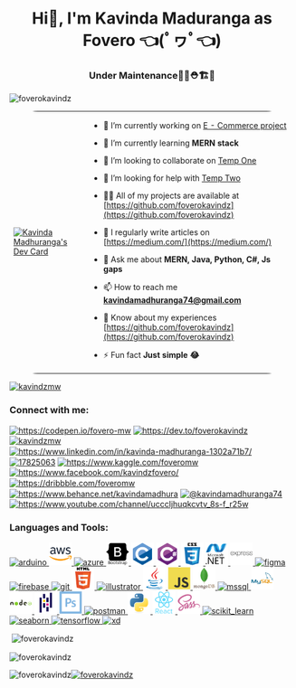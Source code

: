 <h1 align="center">Hi👋, I'm Kavinda Maduranga as Fovero 👈(ﾟヮﾟ👈)</h1>
<h3 align="center">Under Maintenance👷‍♂️⛑🏗️🚧</h3>

<p align="left"> <img src="https://komarev.com/ghpvc/?username=foverokavindz&label=Profile%20views&color=0e75b6&style=flat" alt="foverokavindz" /> </p>
<table style=" border: 0px solid black; border-radius:50px;">
  <tr>
    <td><p><a href="https://app.daily.dev/FoveroMW"><img src="https://api.daily.dev/devcards/fb84cc9827b64d50af6a009cb841c7b0.png?r=4mx" width="400" alt="Kavinda Madhuranga's Dev Card"/></a></p></td>
    <td>
      
- 🔭 I’m currently working on [E - Commerce project](https://github.com/Attire-Avenue-Online-Store)

- 🌱 I’m currently learning **MERN stack**

- 👯 I’m looking to collaborate on [Temp One](www.x.com)

- 🤝 I’m looking for help with [Temp Two](www.x.com)

- 👨‍💻 All of my projects are available at [https://github.com/foverokavindz](https://github.com/foverokavindz)

- 📝 I regularly write articles on [https://medium.com/](https://medium.com/)

- 💬 Ask me about **MERN, Java, Python, C#, Js gaps**

- 📫 How to reach me **kavindamadhuranga74@gmail.com**

- 📄 Know about my experiences [https://github.com/foverokavindz](https://github.com/foverokavindz)

- ⚡ Fun fact **Just simple 😂**
    </td>
  </tr>
</table>

<p align="left"> <a href="https://twitter.com/kavindzmw" target="blank"><img src="https://img.shields.io/twitter/follow/kavindzmw?logo=twitter&style=for-the-badge" alt="kavindzmw" /></a> </p>


<h3 align="left">Connect with me:</h3>
<p align="left">
<a href="https://codepen.io/https://codepen.io/fovero-mw" target="blank"><img align="center" src="https://raw.githubusercontent.com/rahuldkjain/github-profile-readme-generator/master/src/images/icons/Social/codepen.svg" alt="https://codepen.io/fovero-mw" height="30" width="40" /></a>
<a href="https://dev.to/https://dev.to/foverokavindz" target="blank"><img align="center" src="https://raw.githubusercontent.com/rahuldkjain/github-profile-readme-generator/master/src/images/icons/Social/devto.svg" alt="https://dev.to/foverokavindz" height="30" width="40" /></a>
<a href="https://twitter.com/kavindzmw" target="blank"><img align="center" src="https://raw.githubusercontent.com/rahuldkjain/github-profile-readme-generator/master/src/images/icons/Social/twitter.svg" alt="kavindzmw" height="30" width="40" /></a>
<a href="https://linkedin.com/in/https://www.linkedin.com/in/kavinda-madhuranga-1302a71b7/" target="blank"><img align="center" src="https://raw.githubusercontent.com/rahuldkjain/github-profile-readme-generator/master/src/images/icons/Social/linked-in-alt.svg" alt="https://www.linkedin.com/in/kavinda-madhuranga-1302a71b7/" height="30" width="40" /></a>
<a href="https://stackoverflow.com/users/17825063" target="blank"><img align="center" src="https://raw.githubusercontent.com/rahuldkjain/github-profile-readme-generator/master/src/images/icons/Social/stack-overflow.svg" alt="17825063" height="30" width="40" /></a>
<a href="https://kaggle.com/https://www.kaggle.com/foveromw" target="blank"><img align="center" src="https://raw.githubusercontent.com/rahuldkjain/github-profile-readme-generator/master/src/images/icons/Social/kaggle.svg" alt="https://www.kaggle.com/foveromw" height="30" width="40" /></a>
<a href="https://fb.com/https://www.facebook.com/kavindzfovero/" target="blank"><img align="center" src="https://raw.githubusercontent.com/rahuldkjain/github-profile-readme-generator/master/src/images/icons/Social/facebook.svg" alt="https://www.facebook.com/kavindzfovero/" height="30" width="40" /></a>
<a href="https://dribbble.com/https://dribbble.com/foveromw" target="blank"><img align="center" src="https://raw.githubusercontent.com/rahuldkjain/github-profile-readme-generator/master/src/images/icons/Social/dribbble.svg" alt="https://dribbble.com/foveromw" height="30" width="40" /></a>
<a href="https://www.behance.net/https://www.behance.net/kavindamadhura" target="blank"><img align="center" src="https://raw.githubusercontent.com/rahuldkjain/github-profile-readme-generator/master/src/images/icons/Social/behance.svg" alt="https://www.behance.net/kavindamadhura" height="30" width="40" /></a>
<a href="https://medium.com/@kavindamadhuranga74" target="blank"><img align="center" src="https://raw.githubusercontent.com/rahuldkjain/github-profile-readme-generator/master/src/images/icons/Social/medium.svg" alt="@kavindamadhuranga74" height="30" width="40" /></a>
<a href="https://www.youtube.com/c/https://www.youtube.com/channel/ucccljhuqkcvtv_8s-f_r25w" target="blank"><img align="center" src="https://raw.githubusercontent.com/rahuldkjain/github-profile-readme-generator/master/src/images/icons/Social/youtube.svg" alt="https://www.youtube.com/channel/ucccljhuqkcvtv_8s-f_r25w" height="30" width="40" /></a>
</p>

<h3 align="left">Languages and Tools:</h3>
<p align="left"> <a href="https://www.arduino.cc/" target="_blank" rel="noreferrer"> <img src="https://cdn.worldvectorlogo.com/logos/arduino-1.svg" alt="arduino" width="40" height="40"/> </a> <a href="https://aws.amazon.com" target="_blank" rel="noreferrer"> <img src="https://raw.githubusercontent.com/devicons/devicon/master/icons/amazonwebservices/amazonwebservices-original-wordmark.svg" alt="aws" width="40" height="40"/> </a> <a href="https://azure.microsoft.com/en-in/" target="_blank" rel="noreferrer"> <img src="https://www.vectorlogo.zone/logos/microsoft_azure/microsoft_azure-icon.svg" alt="azure" width="40" height="40"/> </a> <a href="https://getbootstrap.com" target="_blank" rel="noreferrer"> <img src="https://raw.githubusercontent.com/devicons/devicon/master/icons/bootstrap/bootstrap-plain-wordmark.svg" alt="bootstrap" width="40" height="40"/> </a> <a href="https://www.cprogramming.com/" target="_blank" rel="noreferrer"> <img src="https://raw.githubusercontent.com/devicons/devicon/master/icons/c/c-original.svg" alt="c" width="40" height="40"/> </a> <a href="https://www.w3schools.com/cs/" target="_blank" rel="noreferrer"> <img src="https://raw.githubusercontent.com/devicons/devicon/master/icons/csharp/csharp-original.svg" alt="csharp" width="40" height="40"/> </a> <a href="https://www.w3schools.com/css/" target="_blank" rel="noreferrer"> <img src="https://raw.githubusercontent.com/devicons/devicon/master/icons/css3/css3-original-wordmark.svg" alt="css3" width="40" height="40"/> </a> <a href="https://dotnet.microsoft.com/" target="_blank" rel="noreferrer"> <img src="https://raw.githubusercontent.com/devicons/devicon/master/icons/dot-net/dot-net-original-wordmark.svg" alt="dotnet" width="40" height="40"/> </a> <a href="https://expressjs.com" target="_blank" rel="noreferrer"> <img src="https://raw.githubusercontent.com/devicons/devicon/master/icons/express/express-original-wordmark.svg" alt="express" width="40" height="40"/> </a> <a href="https://www.figma.com/" target="_blank" rel="noreferrer"> <img src="https://www.vectorlogo.zone/logos/figma/figma-icon.svg" alt="figma" width="40" height="40"/> </a> <a href="https://firebase.google.com/" target="_blank" rel="noreferrer"> <img src="https://www.vectorlogo.zone/logos/firebase/firebase-icon.svg" alt="firebase" width="40" height="40"/> </a> <a href="https://git-scm.com/" target="_blank" rel="noreferrer"> <img src="https://www.vectorlogo.zone/logos/git-scm/git-scm-icon.svg" alt="git" width="40" height="40"/> </a> <a href="https://www.w3.org/html/" target="_blank" rel="noreferrer"> <img src="https://raw.githubusercontent.com/devicons/devicon/master/icons/html5/html5-original-wordmark.svg" alt="html5" width="40" height="40"/> </a> <a href="https://www.adobe.com/in/products/illustrator.html" target="_blank" rel="noreferrer"> <img src="https://www.vectorlogo.zone/logos/adobe_illustrator/adobe_illustrator-icon.svg" alt="illustrator" width="40" height="40"/> </a> <a href="https://www.java.com" target="_blank" rel="noreferrer"> <img src="https://raw.githubusercontent.com/devicons/devicon/master/icons/java/java-original.svg" alt="java" width="40" height="40"/> </a> <a href="https://developer.mozilla.org/en-US/docs/Web/JavaScript" target="_blank" rel="noreferrer"> <img src="https://raw.githubusercontent.com/devicons/devicon/master/icons/javascript/javascript-original.svg" alt="javascript" width="40" height="40"/> </a> <a href="https://www.mongodb.com/" target="_blank" rel="noreferrer"> <img src="https://raw.githubusercontent.com/devicons/devicon/master/icons/mongodb/mongodb-original-wordmark.svg" alt="mongodb" width="40" height="40"/> </a> <a href="https://www.microsoft.com/en-us/sql-server" target="_blank" rel="noreferrer"> <img src="https://www.svgrepo.com/show/303229/microsoft-sql-server-logo.svg" alt="mssql" width="40" height="40"/> </a> <a href="https://www.mysql.com/" target="_blank" rel="noreferrer"> <img src="https://raw.githubusercontent.com/devicons/devicon/master/icons/mysql/mysql-original-wordmark.svg" alt="mysql" width="40" height="40"/> </a> <a href="https://nodejs.org" target="_blank" rel="noreferrer"> <img src="https://raw.githubusercontent.com/devicons/devicon/master/icons/nodejs/nodejs-original-wordmark.svg" alt="nodejs" width="40" height="40"/> </a> <a href="https://pandas.pydata.org/" target="_blank" rel="noreferrer"> <img src="https://raw.githubusercontent.com/devicons/devicon/2ae2a900d2f041da66e950e4d48052658d850630/icons/pandas/pandas-original.svg" alt="pandas" width="40" height="40"/> </a> <a href="https://www.photoshop.com/en" target="_blank" rel="noreferrer"> <img src="https://raw.githubusercontent.com/devicons/devicon/master/icons/photoshop/photoshop-line.svg" alt="photoshop" width="40" height="40"/> </a> <a href="https://postman.com" target="_blank" rel="noreferrer"> <img src="https://www.vectorlogo.zone/logos/getpostman/getpostman-icon.svg" alt="postman" width="40" height="40"/> </a> <a href="https://www.python.org" target="_blank" rel="noreferrer"> <img src="https://raw.githubusercontent.com/devicons/devicon/master/icons/python/python-original.svg" alt="python" width="40" height="40"/> </a> <a href="https://reactjs.org/" target="_blank" rel="noreferrer"> <img src="https://raw.githubusercontent.com/devicons/devicon/master/icons/react/react-original-wordmark.svg" alt="react" width="40" height="40"/> </a> <a href="https://sass-lang.com" target="_blank" rel="noreferrer"> <img src="https://raw.githubusercontent.com/devicons/devicon/master/icons/sass/sass-original.svg" alt="sass" width="40" height="40"/> </a> <a href="https://scikit-learn.org/" target="_blank" rel="noreferrer"> <img src="https://upload.wikimedia.org/wikipedia/commons/0/05/Scikit_learn_logo_small.svg" alt="scikit_learn" width="40" height="40"/> </a> <a href="https://seaborn.pydata.org/" target="_blank" rel="noreferrer"> <img src="https://seaborn.pydata.org/_images/logo-mark-lightbg.svg" alt="seaborn" width="40" height="40"/> </a> <a href="https://www.tensorflow.org" target="_blank" rel="noreferrer"> <img src="https://www.vectorlogo.zone/logos/tensorflow/tensorflow-icon.svg" alt="tensorflow" width="40" height="40"/> </a> <a href="https://www.adobe.com/products/xd.html" target="_blank" rel="noreferrer"> <img src="https://cdn.worldvectorlogo.com/logos/adobe-xd.svg" alt="xd" width="40" height="40"/> </a> </p>


<p>&nbsp;<img align="center" src="https://github-readme-stats.vercel.app/api?username=foverokavindz&show_icons=true&locale=en" alt="foverokavindz" /></p>

<p><img align="center" src="https://github-readme-streak-stats.herokuapp.com/?user=foverokavindz&" alt="foverokavindz" /></p>

<p><img align="left" src="https://github-readme-stats.vercel.app/api/top-langs?username=foverokavindz&show_icons=true&locale=en&layout=compact" alt="foverokavindz" /></p>

<p align="left"> <a href="https://github.com/ryo-ma/github-profile-trophy"><img src="https://github-profile-trophy.vercel.app/?username=foverokavindz" alt="foverokavindz" /></a> </p>

